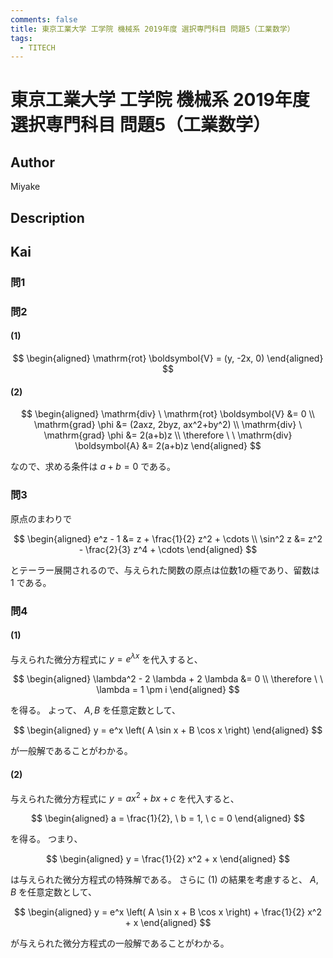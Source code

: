```yaml
---
comments: false
title: 東京工業大学 工学院 機械系 2019年度 選択専門科目 問題5（工業数学）
tags:
  - TITECH
---
```

# 東京工業大学 工学院 機械系 2019年度 選択専門科目 問題5（工業数学）

## **Author**
Miyake

## **Description**

## **Kai**
### 問1

### 問2
#### (1)

$$
  \begin{aligned}
  \mathrm{rot} \boldsymbol{V} = (y, -2x, 0)
  \end{aligned}
$$

#### (2)

$$
  \begin{aligned}
  \mathrm{div} \ \mathrm{rot} \boldsymbol{V} &= 0
  \\
  \mathrm{grad} \phi &= (2axz, 2byz, ax^2+by^2)
  \\
  \mathrm{div} \ \mathrm{grad} \phi &= 2(a+b)z
  \\
  \therefore \ \ 
  \mathrm{div} \boldsymbol{A} &= 2(a+b)z
  \end{aligned}
$$

なので、求める条件は $a+b=0$ である。

### 問3
原点のまわりで

$$
\begin{aligned}
e^z - 1 &= z + \frac{1}{2} z^2 + \cdots
\\
\sin^2 z &= z^2 - \frac{2}{3} z^4 + \cdots
\end{aligned}
$$

とテーラー展開されるので、与えられた関数の原点は位数1の極であり、留数は $1$ である。

### 問4
#### (1)
与えられた微分方程式に $y=e^{\lambda x}$ を代入すると、

$$
  \begin{aligned}
  \lambda^2 - 2 \lambda + 2 \lambda &= 0
  \\
  \therefore \ \ 
  \lambda = 1 \pm i
  \end{aligned}
$$

を得る。
よって、 $A, B$ を任意定数として、

$$
  \begin{aligned}
  y = e^x \left( A \sin x + B \cos x \right)
  \end{aligned}
$$

が一般解であることがわかる。

#### (2)
与えられた微分方程式に $y=ax^2+bx+c$ を代入すると、

$$
\begin{aligned}
a = \frac{1}{2}, \ b = 1, \ c = 0
\end{aligned}
$$

を得る。
つまり、

$$
\begin{aligned}
y = \frac{1}{2} x^2 + x
\end{aligned}
$$

は与えられた微分方程式の特殊解である。
さらに (1) の結果を考慮すると、 $A, B$ を任意定数として、

$$
\begin{aligned}
y = e^x \left( A \sin x + B \cos x \right) + \frac{1}{2} x^2 + x
\end{aligned}
$$

が与えられた微分方程式の一般解であることがわかる。